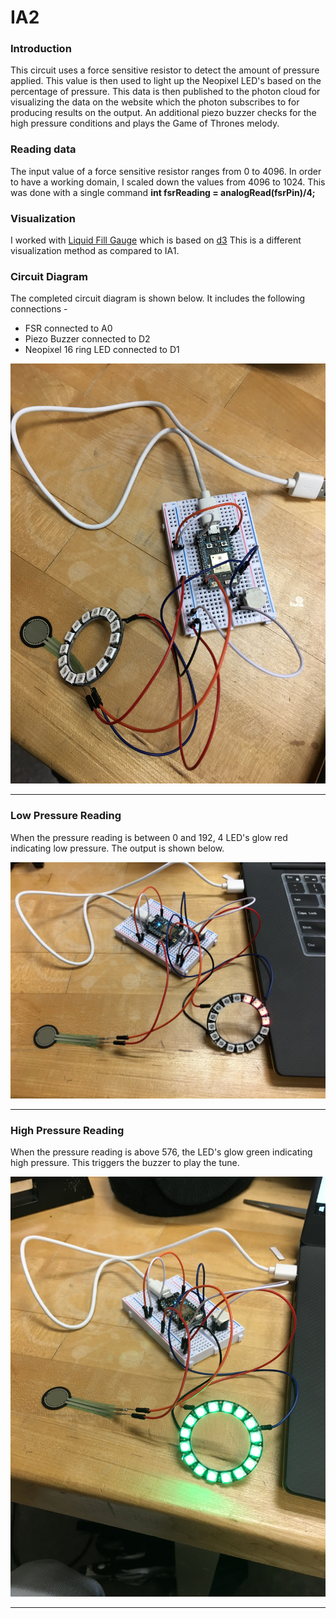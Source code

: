# IA2

<h3>Introduction</h3>
<p>This circuit uses a force sensitive resistor to detect the amount of pressure applied. This value is then used to light up the Neopixel LED's based on the percentage of pressure. This data is then published to the photon cloud for visualizing the data on the website which the photon subscribes to for producing results on the output. An additional piezo buzzer checks for the high pressure conditions and plays the Game of Thrones melody. </p>

<h3> Reading data </h3>
<p> The input value of a force sensitive resistor ranges from 0 to 4096. In order to have a working domain, I scaled down the values from 4096 to 1024. This was done with a single command <b>int fsrReading = analogRead(fsrPin)/4;</b>

<h3> Visualization </h3>
<p>I worked with <a href="https://github.com/ugomeda/d3-liquid-fill-gauge">Liquid Fill Gauge</a> which is based on <a href="d3js.org">d3</a> This is a different visualization method as compared to IA1. </p>

<h3>Circuit Diagram </h3>
The completed circuit diagram is shown below. It includes the following connections -
<ul>
<li>FSR connected to A0 </li>
<li>Piezo Buzzer connected to D2 </li>
<li>Neopixel 16 ring LED connected to D1 </li>
</ul>
<img src = "https://github.com/shahutsav/IA2/blob/master/circuit.JPG">

<hr>
<h3>Low Pressure Reading </h3>
<p>When the pressure reading is between 0 and 192, 4 LED's glow red indicating low pressure. The output is shown below. </p>
<img src="https://github.com/shahutsav/IA2/blob/master/no%20pressure.JPG">
<hr>

<h3>High Pressure Reading </h3>
<p>When the pressure reading is above 576, the LED's glow green indicating high pressure. This triggers the buzzer to play the tune. </p>
<img src="https://github.com/shahutsav/IA2/blob/master/high_pressure.JPG">
<hr>
